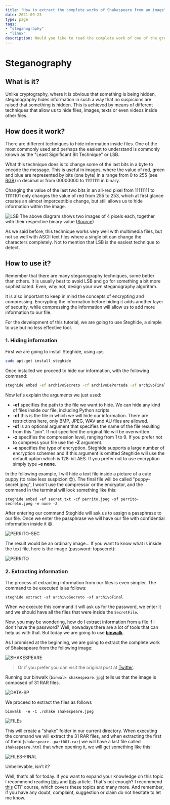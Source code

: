 ```yaml
---
title: "How to extract the complete works of Shakespeare from an image"
date: 2021-09-23
type: page
tags: 
- "steganography"
- "linux"
description: Would you like to read the complete work of one of the greats of English literature but think it's too long to download? Well, today I have the solution for you. We're going to extract it from a small image (2 MB).
---
```


# Steganography
## What is it? 

Unlike cryptography, where it is obvious that something is being hidden, steganography hides information in such a way that no suspicions are raised that something is hidden. This is achieved by means of different techniques that allow us to hide files, images, texts or even videos inside other files.

## How does it work?  

There are different techniques to hide information inside files. One of the most commonly used and perhaps the easiest to understand is commonly known as the "Least Significant Bit Technique" or LSB.

What this technique does is to change some of the last bits in a byte to encode the message. This is useful in images, where the value of red, green and blue are represented by bits (one byte) in a range from 0 to 255 (see [RGB](https://en.wikipedia.org/wiki/RGB)) in decimal or from 00000000 to 11111111 in binary.

Changing the value of the last two bits in an all-red pixel from 11111111 to 11111101 only changes the value of red from 255 to 253, which at first glance creates an almost imperceptible change, but still allows us to hide information within the image. 

![LSB](https://res.cloudinary.com/rooyca/image/upload/v1632442360/Blog/Imgs/steganography/lsb_drvccm.jpg)
The above diagram shows two images of 4 pixels each, together with their respective binary value ([Source](https://null-byte.wonderhowto.com/how-to/steganography-hide-secret-data-inside-image-audio-file-seconds-0180936/))

As we said before, this technique works very well with multimedia files, but not so well with ASCII text files where a single bit can change the characters completely. Not to mention that LSB is the easiest technique to detect.

## How to use it?

Remember that there are many steganography techniques, some better than others. It is usually best to avoid LSB and go for something a bit more sophisticated. Even, why not, design your own steganography algorithm.

It is also important to keep in mind the concepts of encrypting and compressing. Encrypting the information before hiding it adds another layer of security, while compressing the information will allow us to add more information to our file.  

For the development of this tutorial, we are going to use Steghide, a simple to use but no less effective tool. 

### 1. Hiding information

First we are going to install Steghide, using `apt`.

```bash
sudo apt-get install steghide
``` 

Once installed we proceed to hide our information, with the following command:

```bash
steghide embed -ef archivoSecreto -cf archivoDePortada -sf archivoFinal -z nivelDeCompresion -e esquema
```

Now let's explain the arguments we just used:

- **-ef** specifies the path to the file we want to hide. We can hide any kind of files inside our file, including Python scripts.
- **-cf** this is the file in which we will hide our information. There are restrictions here, only BMP, JPEG, WAV and AU files are allowed.
- **-sf** is an optional argument that specifies the name of the file resulting from this "join". If not specified the original file will be overwritten. 
- **-z** specifies the compression level, ranging from 1 to 9. If you prefer not to compress your file use the **-Z** argument.
- **-e** specifies the type of encryption. Steghide supports a large number of encryption schemes and if this argument is omitted Steghide will use the default option which is 128-bit AES. If you prefer not to use encryption simply type **-e none**. 

In the following example, I will hide a text file inside a picture of a cute puppy (to raise less suspicion :wink:). The final file will be called "puppy-secret.jpeg", I won't use the compressor or the encryptor, and the command in the terminal will look something like this:

`steghide embed -ef secret.txt -cf perrito.jpeg -sf perrito-secreto.jpeg -e none -Z` 

After entering our command Steghide will ask us to assign a passphrase to our file. Once we enter the passphrase we will have our file with confidential information inside it :smile:.

![PERRITO-SEC](https://res.cloudinary.com/rooyca/image/upload/v1632446520/Blog/Imgs/steganography/info-ocul_d2mpa7.png)

The result would be an ordinary image... If you want to know what is inside the text file, here is the image (password: topsecret):

![PERRITO](https://res.cloudinary.com/rooyca/image/upload/v1632446478/Blog/Imgs/steganography/perrito-secreto_xgzjlc.jpg)

### 2. Extracting information

The process of extracting information from our files is even simpler. The command to be executed is as follows:

`steghide extract -sf archivoSecreto -xf archivoFinal`

When we execute this command it will ask us for the password, we enter it and we should have all the files that were inside the `SecretFile`.

Now, you may be wondering, how do I extract information from a file if I don't have the password? Well, nowadays there are a lot of tools that can help us with that. But today we are going to use [**binwalk**](https://github.com/ReFirmLabs/binwalk/tree/master).

As I promised at the beginning, we are going to extract the complete work of Shakespeare from the following image:

![SHAKESPEARE](https://res.cloudinary.com/rooyca/image/upload/v1632447298/Blog/Imgs/steganography/shakespeare_hempxe.jpg)
> Or if you prefer you can visit the original post at [Twitter](https://twitter.com/David3141593/status/1058124224798380032).

Running our binwalk (`binwalk shakespeare.jpg`) tells us that the image is composed of 31 RAR files. 

![DATA-SP](https://res.cloudinary.com/rooyca/image/upload/v1632447713/Blog/Imgs/steganography/data-shake_ta3h6y.png)

We proceed to extract the files as follows 

`binwalk  -e -C ./shake shakespeare.jpeg`

![FILEs](https://res.cloudinary.com/rooyca/image/upload/v1632448228/Blog/Imgs/steganography/final-html_ios0md.png)

This will create a "shake" folder in our current directory. When executing the command we will extract the 31 RAR files, and when extracting the first of them (`shakespeare.-part001.rar`) we will have a last file called `shakespeare.html` that when opening it, we will get something like this:

![FILES-FINAL](https://res.cloudinary.com/rooyca/image/upload/v1632448228/Blog/Imgs/steganography/html1_az1vsv.png)

Unbelievable, isn't it?

Well, that's all for today. If you want to expand your knowledge on this topic I recommend reading [this](https://linuxhint.com/hide_files_inside_images_linux/) and [this](https://ostechnix.com/hide-files-inside-images-linux/) article. That's not enough? I recommend [this](https://academy.hoppersroppers.org/course/view.php?id=7#section-4) CTF course, which covers these topics and many more. And remember, if you have any doubt, complaint, suggestion or claim do not hesitate to let me know.


